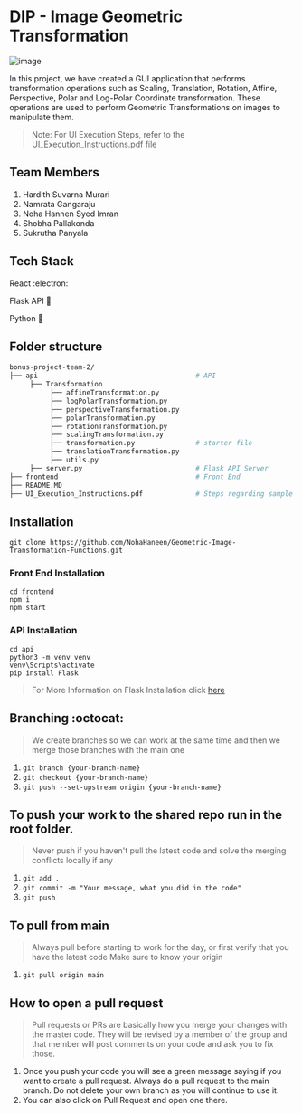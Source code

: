 # DIP - Image Geometric Transformation

![image](https://user-images.githubusercontent.com/14307773/145757544-f45fed1b-72c9-4f76-b899-7ef62304f6eb.png)

In this project, we have created a GUI application that performs transformation operations such as Scaling, Translation, Rotation, Affine, Perspective, Polar and Log-Polar Coordinate transformation. These operations are used to perform Geometric Transformations on images to manipulate them.
> Note: For UI Execution Steps, refer to the UI_Execution_Instructions.pdf file

## Team Members

1. Hardith Suvarna Murari
2. Namrata Gangaraju
3. Noha Hannen Syed Imran
4. Shobha Pallakonda
5. Sukrutha Panyala

## Tech Stack

React :electron:

Flask API :steam_locomotive:

Python :snake:

## Folder structure

```sh
bonus-project-team-2/
├── api                                       # API
     ├── Transformation
          ├── affineTransformation.py
          ├── logPolarTransformation.py
          ├── perspectiveTransformation.py
          ├── polarTransformation.py
          ├── rotationTransformation.py
          ├── scalingTransformation.py
          ├── transformation.py               # starter file
          ├── translationTransformation.py
          ├── utils.py                        
     ├── server.py                            # Flask API Server
├── frontend                                  # Front End
├── README.MD                                 
├── UI_Execution_Instructions.pdf             # Steps regarding sample UI Execution workflow

```

## Installation

```
git clone https://github.com/NohaHaneen/Geometric-Image-Transformation-Functions.git
```

### Front End Installation
```
cd frontend
npm i
npm start
```
### API Installation
```
cd api
python3 -m venv venv
venv\Scripts\activate
pip install Flask
```
> For More Information on Flask Installation click [here](https://flask.palletsprojects.com/en/1.0.x/installation/)

## Branching :octocat:

> We create branches so we can work at the same time and then we merge those branches with the main one

1. `git branch {your-branch-name}`
2. `git checkout {your-branch-name}`
3. `git push --set-upstream origin {your-branch-name}`

## To push your work to the shared repo run in the root folder. 

> Never push if you haven't pull the latest code and solve the merging conflicts locally if any

1. `git add .`
2. `git commit -m "Your message, what you did in the code"`
3. `git push`

## To pull from main

> Always pull before starting to work for the day, or first verify that you have the latest code
> Make sure to know your origin

1. `git pull origin main`

## How to open a pull request

> Pull requests or PRs are basically how you merge your changes with the master code. They will be revised by a member of the group and that member will post comments on your code and ask you to fix those.

1. Once you push your code you will see a green message saying if you want to create a pull request. Always do a pull request to the main branch. Do not delete your own branch as you will continue to use it.
2. You can also click on Pull Request and open one there.
